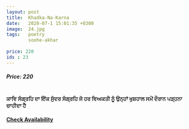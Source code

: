 ```yaml
---
layout: post
title:  Khadka-Na-Karna
date:   2020-07-1 15:01:35 +0300
image:  24.jpg
tags:   poetry
        soohe-akhar
        
price: 220
ids : 23
---
```



<h5>Price: 220</h5><br>

<strong>
ਕਾਵਿ ਸੰਗ੍ਰਹਿ ਦਾ ਇੱਕ ਸੁੰਦਰ ਸੰਗ੍ਰਹਿ ਜੋ ਹਰ ਵਿਅਕਤੀ ਨੂੰ ਉਨ੍ਹਾਂ ਖੁਸ਼ਹਾਲ ਸਮੇਂ ਦੌਰਾਨ ਪੜ੍ਹਨਾ ਚਾਹੀਦਾ ਹੈ</strong>


<h4><a class="add-cart cart1" href="{{ site.baseurl }}/books#23"><b>Check Availability</b></a></h4>

<body>
 <script src="{{ site.baseurl }}/js/main.js"></script>
 </body>